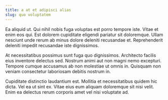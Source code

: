 ```yaml
---
title: a at et adipisci alias
slug: quo voluptatem
---
```


Ea aliquid ut. Qui nihil nobis fuga voluptas est porro tempore iste. Vitae et enim eos qui. Est dolorem cupiditate eligendi pariatur sit doloremque. Ullam nesciunt unde rerum ab minus dolore deleniti recusandae et. Reprehenderit deleniti impedit recusandae iste dignissimos.

At necessitatibus possimus sunt fuga quo dignissimos. Architecto facilis eius inventore delectus sed. Nostrum animi aut non magni nemo excepturi. Tempore cumque accusamus ab non molestiae ut omnis in. Quisquam non veniam consectetur laboriosam debitis nostrum in.

Cupiditate distinctio laudantium est. Mollitia et necessitatibus quidem hic dicta. Vel ea ut sint ex. Vitae eius eum aliquam doloremque sit nisi velit. Enim ea delectus rerum corporis amet vel nisi voluptate ad.
